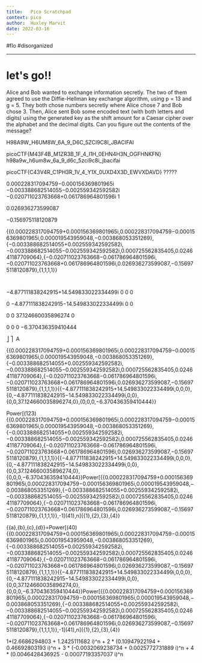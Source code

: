 ```yaml
---
title:   Pico Scratchpad
context: pico
author:  Huxley Marvit
date: 2022-03-16
---
```


#flo  #disorganized 

***

# let's go!!



Alice and Bob wanted to exchange information secretly. The two of them agreed to use the Diffie-Hellman key exchange algorithm, using p = 13 and g = 5. They both chose numbers secretly where Alice chose 7 and Bob chose 3. Then, Alice sent Bob some encoded text (with both letters and digits) using the generated key as the shift amount for a Caesar cipher over the alphabet and the decimal digits. Can you figure out the contents of the message?








H98A9W_H6UM8W_6A_9_D6C_5ZCI9C8I_JBACIFAI

picoCTF{M43F4B_M1ZR3B_1F_4_I1H_0EHN4H3N_OGFHNKFN}
h98a9w_h6um8w_6a_9_d6c_5zci9c8i_jbacifai

picoCTF{C43V4R_C1PH3R_1V_4_Y1X_0UXD4X3D_EWVXDAVD}
?????

0.000228317094759−0.000156369801965i
−0.003388682514055−0.002559342592582i
−0.020711023763668+0.061786964801596i
1

0.026936273599087
  
−0.156975118120879
  
  
{{0.000228317094759+0.000156369801965i,0.000228317094759−0.000156369801965i,0.000019543959048,−0.003868053351269},{−0.003388682514055+0.002559342592582i,−0.003388682514055−0.002559342592582i,0.000725562835405,0.024641187709064},{−0.020711023763668−0.061786964801596i,−0.020711023763668+0.061786964801596i,0.026936273599087,−0.156975118120879},{1,1,1,1}}


	​
  
−4.877111838242915+14.549833022334499i
0
0
0
​
  
0
−4.877111838242915−14.549833022334499i
0
0
​
  
0
0
37.124660035896274
0
​
  
0
0
0
−6.370436359410444
​
  
⎦
⎤
​
 A

{{0.000228317094759+0.000156369801965i,0.000228317094759−0.000156369801965i,0.000019543959048,−0.003868053351269},{−0.003388682514055+0.002559342592582i,−0.003388682514055−0.002559342592582i,0.000725562835405,0.024641187709064},{−0.020711023763668−0.061786964801596i,−0.020711023763668+0.061786964801596i,0.026936273599087,−0.156975118120879},{1,1,1,1}}{{−4.877111838242915+14.549833022334499i,0,0,0},{0,−4.877111838242915−14.549833022334499i,0,0},{0,0,37.124660035896274,0},{0,0,0,−6.370436359410444}}


Power[\(123){{0.000228317094759+0.000156369801965i,0.000228317094759−0.000156369801965i,0.000019543959048,−0.003868053351269},{−0.003388682514055+0.002559342592582i,−0.003388682514055−0.002559342592582i,0.000725562835405,0.024641187709064},{−0.020711023763668−0.061786964801596i,−0.020711023763668+0.061786964801596i,0.026936273599087,−0.156975118120879},{1,1,1,1}}{{−4.877111838242915+14.549833022334499i,0,0,0},{0,−4.877111838242915−14.549833022334499i,0,0},{0,0,37.124660035896274,0},{0,0,0,−6.370436359410444}}Power[{{0.000228317094759+0.000156369801965i,0.000228317094759−0.000156369801965i,0.000019543959048,−0.003868053351269},{−0.003388682514055+0.002559342592582i,−0.003388682514055−0.002559342592582i,0.000725562835405,0.024641187709064},{−0.020711023763668−0.061786964801596i,−0.020711023763668+0.061786964801596i,0.026936273599087,−0.156975118120879},{1,1,1,1}},-1]\(41),n]{{1},{2},{3},{4}}


{{a},{b},{c},{d}}=Power[\(40){{0.000228317094759+0.000156369801965i,0.000228317094759−0.000156369801965i,0.000019543959048,−0.003868053351269},{−0.003388682514055+0.002559342592582i,−0.003388682514055−0.002559342592582i,0.000725562835405,0.024641187709064},{−0.020711023763668−0.061786964801596i,−0.020711023763668+0.061786964801596i,0.026936273599087,−0.156975118120879},{1,1,1,1}}{{−4.877111838242915+14.549833022334499i,0,0,0},{0,−4.877111838242915−14.549833022334499i,0,0},{0,0,37.124660035896274,0},{0,0,0,−6.370436359410444}}Power[{{0.000228317094759+0.000156369801965i,0.000228317094759−0.000156369801965i,0.000019543959048,−0.003868053351269},{−0.003388682514055+0.002559342592582i,−0.003388682514055−0.002559342592582i,0.000725562835405,0.024641187709064},{−0.020711023763668−0.061786964801596i,−0.020711023763668+0.061786964801596i,0.026936273599087,−0.156975118120879},{1,1,1,1}},-1]\(41),n]{{1},{2},{3},{4}}







 1*(2.6686294803 + 1.2425111682 i)^n + 2 * (0.10947922194 + 0.46692803193 i)^n + 3 * (-0.0032069238734 + 0.0025772731889 i)^n + 4 * (0.0046428436925 - 0.00077193357037 i)^n 